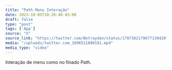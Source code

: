 ```yaml
---
title: "Path Menu Interação"
date: 2023-10-05T10:20:48-03:00
draft: false
type: "post"
tags: ['App']
source: "X"
source_link: "https://twitter.com/Betraydan/status/1707362179677139420"
media: "/uploads/twitter.com_1696511889181.mp4"
media_type: "video"
---
```


Interação de menu como no finado Path.